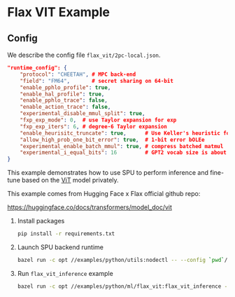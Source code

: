 # Flax VIT Example

## Config

We describe the config file `flax_vit/2pc-local.json`.

```json
"runtime_config": {
    "protocol": "CHEETAH", # MPC back-end
    "field": "FM64",       # secret sharing on 64-bit
    "enable_pphlo_profile": true,
    "enable_hal_profile": true,
    "enable_pphlo_trace": false,
    "enable_action_trace": false,
    "experimental_disable_mmul_split": true,
    "fxp_exp_mode": 0,  # use Taylor expansion for exp
    "fxp_exp_iters": 6, # degree-6 Taylor expansion
    "enable_heurisitc_truncate": true,      # Use Keller's heuristic for efficient truncate
    "allow_high_prob_one_bit_error": true,  # 1-bit error bOLEe
    "experimental_enable_batch_mmul": true, # compress batched matmul
    "experimental_i_equal_bits": 16         # GPT2 vocab size is about 50k. Thus i_equal on 16-bit is enough for the token-id to one-hot
}
```

This example demonstrates how to use SPU to perform inference and fine-tune based on the [ViT](https://arxiv.org/abs/2010.11929) model privately.

This example comes from Hugging Face x Flax official github repo:

<https://huggingface.co/docs/transformers/model_doc/vit>

1. Install packages

    ```sh
    pip install -r requirements.txt
    ```

2. Launch SPU backend runtime

    ```sh
    bazel run -c opt //examples/python/utils:nodectl -- --config `pwd`/examples/python/ml/flax_vit/2pc-local.json up
    ```

3. Run `flax_vit_inference` example

    ```sh
    bazel run -c opt //examples/python/ml/flax_vit:flax_vit_inference -- --config `pwd`/examples/python/ml/flax_vit/2pc-local.json
    ```

